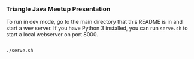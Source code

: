 ### Triangle Java Meetup Presentation

To run in dev mode, go to the main directory that this README is in and start a wev server. If you have Python 3 installed, you can run `serve.sh` to start a local webserver on port 8000.

```bash

./serve.sh
```
